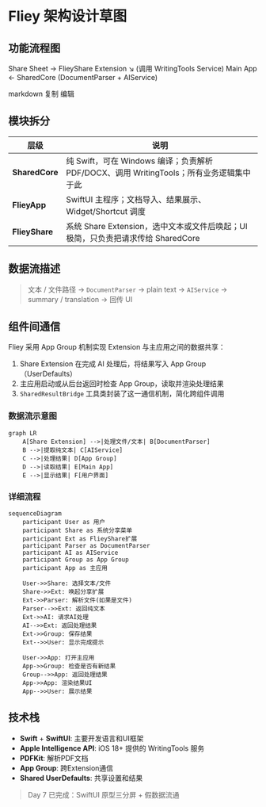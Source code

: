 # Fliey 架构设计草图

## 功能流程图

Share Sheet → FlieyShare Extension
↘︎ (调用 WritingTools Service)
Main App ← SharedCore (DocumentParser + AIService)

markdown
复制
编辑

## 模块拆分

| 层级         | 说明 |
|--------------|------|
| **SharedCore** | 纯 Swift，可在 Windows 编译；负责解析 PDF/DOCX、调用 WritingTools；所有业务逻辑集中于此 |
| **FlieyApp**  | SwiftUI 主程序；文档导入、结果展示、Widget/Shortcut 调度 |
| **FlieyShare**| 系统 Share Extension，选中文本或文件后唤起；UI 极简，只负责把请求传给 SharedCore |

## 数据流描述

> 文本 / 文件路径 → `DocumentParser` → plain text → `AIService` → summary / translation → 回传 UI

## 组件间通信

Fliey 采用 App Group 机制实现 Extension 与主应用之间的数据共享：

1. Share Extension 在完成 AI 处理后，将结果写入 App Group（UserDefaults）
2. 主应用启动或从后台返回时检查 App Group，读取并渲染处理结果
3. `SharedResultBridge` 工具类封装了这一通信机制，简化跨组件调用

### 数据流示意图

```mermaid
graph LR
    A[Share Extension] -->|处理文件/文本| B[DocumentParser]
    B -->|提取纯文本| C[AIService]
    C -->|处理结果| D[App Group]
    D -->|读取结果| E[Main App]
    E -->|显示结果| F[用户界面]
```

### 详细流程

```mermaid
sequenceDiagram
    participant User as 用户
    participant Share as 系统分享菜单
    participant Ext as FlieyShare扩展
    participant Parser as DocumentParser
    participant AI as AIService
    participant Group as App Group
    participant App as 主应用
    
    User->>Share: 选择文本/文件
    Share->>Ext: 唤起分享扩展
    Ext->>Parser: 解析文件(如果是文件)
    Parser-->>Ext: 返回纯文本
    Ext->>AI: 请求AI处理
    AI-->>Ext: 返回处理结果
    Ext->>Group: 保存结果
    Ext-->>User: 显示完成提示
    
    User->>App: 打开主应用
    App->>Group: 检查是否有新结果
    Group-->>App: 返回处理结果
    App->>App: 渲染结果UI
    App-->>User: 展示结果
```

## 技术栈

- **Swift** + **SwiftUI**: 主要开发语言和UI框架
- **Apple Intelligence API**: iOS 18+ 提供的 WritingTools 服务
- **PDFKit**: 解析PDF文档
- **App Group**: 跨Extension通信
- **Shared UserDefaults**: 共享设置和结果 

> Day 7 已完成：SwiftUI 原型三分屏 + 假数据流通 
